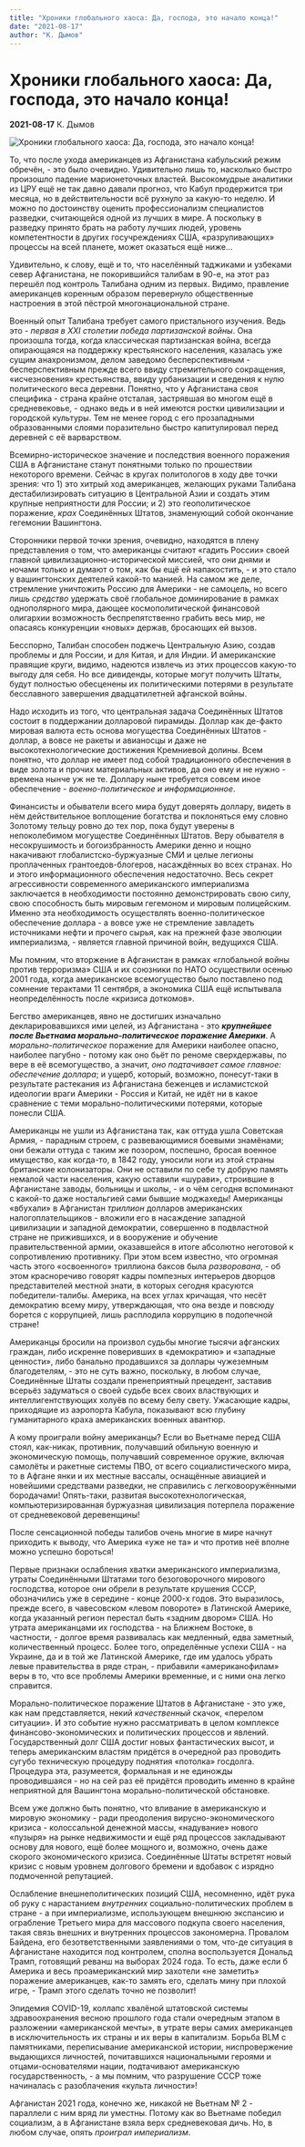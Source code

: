 ```yaml
---
title: "Хроники глобального хаоса: Да, господа, это начало конца!"
date: "2021-08-17"
author: "К. Дымов"
---
```


# Хроники глобального хаоса: Да, господа, это начало конца!

**2021-08-17** К. Дымов

![Хроники глобального хаоса: Да, господа, это начало конца!](https://dic.academic.ru/pictures/enc_colier/lm_afgha.jpg)

То, что после ухода американцев из Афганистана кабульский режим обречён, - это было очевидно. Удивительно лишь то, насколько быстро произошло падение марионеточных властей. Высокомудрые аналитики из ЦРУ ещё не так давно давали прогноз, что Кабул продержится три месяца, но в действительности всё рухнуло за какую-то неделю. И можно по достоинству оценить профессионализм специалистов разведки, считающейся одной из лучших в мире. А поскольку в разведку принято брать на работу лучших людей, уровень компетентности в других госучреждениях США, «разруливающих» процессы на всей планете, может оказаться ещё ниже...

Удивительно, к слову, ещё и то, что населённый таджиками и узбеками север Афганистана, не покорившийся талибам в 90-е, на этот раз перешёл под контроль Талибана одним из первых. Видимо, правление американцев коренным образом перевернуло общественные настроения в этой пёстрой многонациональной стране.

Военный опыт Талибана требует самого пристального изучения. Ведь это - *первая в* *XXI* *столетии победа партизанской войны*. Она произошла тогда, когда классическая партизанская война, всегда опирающаяся на поддержку крестьянского населения, казалась уже сущим анахронизмом, делом заведомо бесперспективным - бесперспективным прежде всего ввиду стремительного сокращения, «исчезновения» крестьянства, ввиду урбанизации и сведения к нулю политического веса деревни. Понятно, что у Афганистана своя специфика - страна крайне отсталая, застрявшая во многом ещё в средневековье, - однако ведь и в ней имеются ростки цивилизации и городской культуры. Тем не менее город с его прозападными образованными слоями поразительно быстро капитулировал перед деревней с её варварством.

Всемирно-историческое значение и последствия военного поражения США в Афганистане станут понятными только по прошествии некоторого времени. Сейчас в кругах политологов в ходу две точки зрения: что 1) это хитрый ход американцев, желающих руками Талибана дестабилизировать ситуацию в Центральной Азии и создать этим крупные неприятности для России; и 2) это геополитическое поражение, *крах* Соединённых Штатов, знаменующий собой окончание гегемонии Вашингтона.

Сторонники первой точки зрения, очевидно, находятся в плену представления о том, что американцы считают «гадить России» своей главной цивилизационно-исторической миссией, что они днями и ночами только и думают о том, как бы ещё ей напакостить, - и это стало у вашингтонских деятелей какой-то манией. На самом же деле, стремление уничтожить Россию для Америки - не самоцель, но всего лишь *средство* удержать своё глобальное доминирование в рамках однополярного мира, дающее космополитической финансовой олигархии возможность беспрепятственно грабить весь мир, не опасаясь конкуренции «новых» держав, бросающих ей вызов.

Бесспорно, Талибан способен поджечь Центральную Азию, создав проблемы и для России, и для Китая, и для Индии. И американские правящие круги, видимо, надеются извлечь из этих процессов какую-то выгоду для себя. Но все дивиденды, которые могут получить Штаты, будут полностью обесценены их политическими потерями в результате бесславного завершения двадцатилетней афганской войны.

Надо исходить из того, что центральная задача Соединённых Штатов состоит в поддержании долларовой пирамиды. Доллар как де-факто мировая валюта есть основа могущества Соединённых Штатов - доллар, а вовсе не ракеты и авианосцы и даже не высокотехнологические достижения Кремниевой долины. Всем понятно, что доллар не имеет под собой традиционного обеспечения в виде золота и прочих материальных активов, да оно ему и не нужно - времена нынче уж не те. Доллару ныне требуется совсем иное обеспечение - *военно-политическое и информационное*.

Финансисты и обыватели всего мира будут доверять доллару, видеть в нём действительное воплощение богатства и поклоняться ему словно Золотому тельцу ровно до тех пор, пока будут уверены в непоколебимом могуществе Соединённых Штатов. Веру обывателя в несокрушимость и богоизбранность Америки денно и нощно накачивают глобалистско-буржуазные СМИ и целые легионы проплаченных грантоедов-блогеров, насаждённых во всех странах. Но и этого информационного обеспечения недостаточно. Весь секрет агрессивности современного американского империализма заключается в необходимости постоянно демонстрировать свою силу, свою способность быть мировым гегемоном и мировым полицейским. Именно эта необходимость осуществлять военно-политическое обеспечение доллара - а вовсе уже не стремление завладеть источниками нефти и прочего сырья, как на прежней фазе эволюции империализма, - является главной причиной войн, ведущихся США.

Мы помним, что вторжение в Афганистан в рамках «глобальной войны против терроризма» США и их союзники по НАТО осуществили осенью 2001 года, когда американское всемогущество было поставлено под сомнение терактами 11 сентября, а экономика США ещё испытывала неопределённость после «кризиса доткомов».

Бегство американцев, явно не достигших изначально декларировавшихся ими целей, из Афганистана - это ***крупнейшее после Вьетнама морально-политическое поражение Америки***. А *морально-политическое* поражение для Америки наиболее опасно, наиболее пагубно - потому как оно бьёт по реноме сверхдержавы, по вере в её всемогущество, а значит, *оно подтачивает самое главное: обеспечение доллара*; и ущерб, который, возможно, понесут-таки в результате растекания из Афганистана беженцев и исламистской идеологии враги Америки - Россия и Китай, не идёт ни в какое сравнение с теми морально-политическими потерями, которые понесли США.

Американцы не ушли из Афганистана так, как оттуда ушла Советская Армия, - парадным строем, с развевающимися боевыми знамёнами; они бежали оттуда с таким же позором, поспешно, бросая военное имущество, как когда-то, в 1842 году, уносили ноги из этой страны британские колонизаторы. Они не оставили по себе ту добрую память немалой части населения, какую оставили «шурави», строившие в Афганистане заводы, больницы и школы, - и о чём сегодня вспоминают с какой-то даже ностальгией сами бывшие моджахеды! Американцы «вбухали» в Афганистан *триллион* долларов американских налогоплательщиков - вложили его в насаждение западной цивилизации и западной демократии, совершенно в подвластной стране не прижившихся, и в вооружение и обучение правительственной армии, оказавшейся в итоге абсолютно неготовой к сопротивлению противнику. При этом всем известно, что огромная часть этого «освоенного» триллиона баксов была *разворована*, - об этом красноречиво говорят кадры помпезных интерьеров дворцов представителей местной знати, в которых сегодня красуются победители-талибы. Америка, на всех углах кричащая, что несёт демократию всему миру, утверждающая, что она везде и повсюду борется с коррупцией, лишь расплодила коррупцию в подопечной стране!

Американцы бросили на произвол судьбы многие тысячи афганских граждан, либо искренне поверивших в «демократию» и «западные ценности», либо банально продавшихся за доллары чужеземным благодетелям, - это не суть важно, поскольку, в любом случае, Соединённые Штаты создали пренеприятный прецедент, заставив всерьёз задуматься о своей судьбе всех своих властвующих и интеллигентствующих холуёв по всему белу свету. Ужасающие кадры, приходящие из аэропорта Кабула, показывают всю глубину гуманитарного краха американских военных авантюр.

А кому проиграли войну американцы? Если во Вьетнаме перед США стоял, как-никак, противник, получавший обильную военную и экономическую помощь, получавший современное оружие, включая самолёты и ракетные системы ПВО, от всего социалистического мира, то в Афгане янки и их местные вассалы, оснащённые авиацией и новейшими средствами разведки, не справились с легковооружёнными бородачами! Опять-таки, развитая высокотехнологическая, компьютеризированная буржуазная цивилизация потерпела поражение от средневековой деревенщины!

После сенсационной победы талибов очень многие в мире начнут приходить к выводу, что Америка «уже не та» и что против неё вполне можно успешно бороться!

Первые признаки ослабления хватки американского империализма, утраты Соединёнными Штатами того безоговорочного мирового господства, которое они обрели в результате крушения СССР, обозначились уже в середине - конце 2000-х годов. Это выразилось, прежде всего, в чавесовском «левом повороте» в Латинской Америке, когда указанный регион перестал быть «задним двором» США. Но утрата американцами их господства - на Ближнем Востоке, в частности, - долгое время развивалась как медленный, едва заметный, количественный процесс. Более того, определённые успехи США - на Украине, да и в той же Латинской Америке, где им удалось убрать левые правительства в ряде стран, - прибавили «американофилам» веры в то, что все проблемы Америки временные, и с ними она легко справится.

Морально-политическое поражение Штатов в Афганистане - это уже, как нам представляется, некий *качественный* скачок, «перелом ситуации». И это событие нужно рассматривать в целом комплексе финансово-экономических и политических процессов и явлений. Государственный долг США достиг новых фантастических высот, и теперь американским властям придётся в очередной раз проводить сугубо техническую процедуру поднятия «потолка» госдолга. Процедура эта, разумеется, формальная и не единожды проводившаяся - но на сей раз её придётся проводить именно в крайне неприятной для Вашингтона морально-политической обстановке.

Всем уже должно быть понятно, что вливание в американскую и мировую экономику - ради преодоления вирусно-экономического кризиса - колоссальной денежной массы, «надувание» нового «пузыря» на рынке недвижимости и ещё ряд процессов закладывают основу для нового, ещё более мощного и, возможно, очень даже скорого экономического кризиса. Соединённые Штаты встретят новый кризис с новым уровнем долгового бремени и вдобавок с изрядно подмоченной репутацией.

Ослабление внешнеполитических позиций США, несомненно, идёт рука об руку с нарастанием *внутренних* социально-политических проблем в стране - а при империализме, использующем внешнюю экспансию и ограбление Третьего мира для массового подкупа своего населения, такая связь внешних и внутренних процессов закономерна. Провалом Байдена, его безответственными заявлениями о том, что-де ситуация в Афганистане находится под контролем, сполна воспользуется Дональд Трамп, готовящий реванш на выборах 2024 года. То есть, даже если б Америка и весь проамериканский мир захотели «не заметить» поражение американцев, как-то замять его, сделать мину при плохой игре, - Трамп этого сделать точно не позволит!

Эпидемия COVID-19, коллапс хвалёной штатовской системы здравоохранения весною прошлого года стали очередным этапом в разложении «американской мечты», в утрате веры самих американцев в исключительность их страны и их веры в капитализм. Борьба BLM с памятниками, переписывание американской истории, ниспровержение выдающихся личностей, почитавшихся национальными героями и отцами-основателями нации, подтачивают американскую государственность, - а мы помним, что разрушение СССР тоже начиналась с разоблачения «культа личности»!

Афганистан 2021 года, конечно же, никакой не Вьетнам № 2 - параллели с ним вряд ли уместны. Потому как во Вьетнаме победил социализм, а в Афганистане взяла верх средневековая дичь. Но, в любом случае, опять *проиграл империализм*.